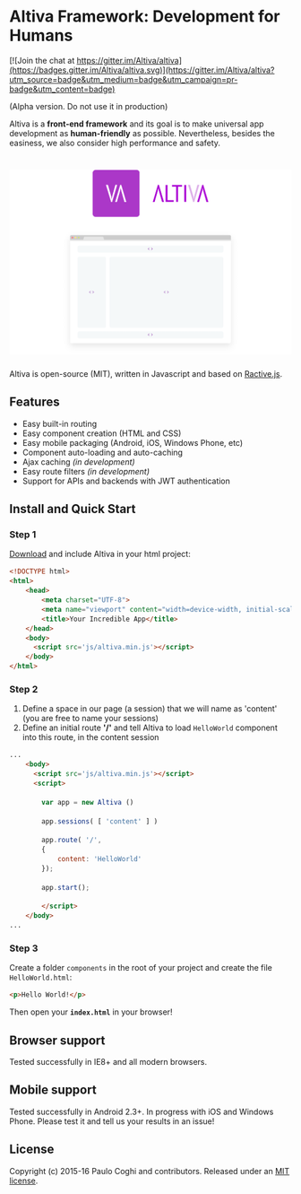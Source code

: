 # Altiva Framework: Development for Humans

[![Join the chat at https://gitter.im/Altiva/altiva](https://badges.gitter.im/Altiva/altiva.svg)](https://gitter.im/Altiva/altiva?utm_source=badge&utm_medium=badge&utm_campaign=pr-badge&utm_content=badge)

(Alpha version. Do not use it in production)

Altiva is a **front-end framework** and its goal is to make universal app development as **human-friendly** as possible. Nevertheless, besides the easiness, we also consider high performance and safety.


# ![altiva](media/altiva.png)

Altiva is open-source (MIT), written in Javascript and based on [Ractive.js](http://www.ractivejs.org/).

## Features

 - Easy built-in routing
 - Easy component creation (HTML and CSS)
 - Easy mobile packaging (Android, iOS, Windows Phone, etc)
 - Component auto-loading and auto-caching
 - Ajax caching *(in development)*
 - Easy route filters *(in development)*
 - Support for APIs and backends with JWT authentication

## Install and Quick Start

### Step 1

[Download](https://raw.githubusercontent.com/Altiva/altiva/develop/altiva.min.js) and include Altiva in your html project:

```html
<!DOCTYPE html>
<html>
	<head>
		<meta charset="UTF-8">
		<meta name="viewport" content="width=device-width, initial-scale=1.0">
		<title>Your Incredible App</title>
	</head>
	<body>
	  <script src='js/altiva.min.js'></script>
	</body>
</html>
```

### Step 2

 1. Define a space in our page (a session) that we will name as 'content' (you are free to name your sessions)
 2. Define an initial route **'/'** and tell Altiva to load `HelloWorld` component into this route, in the content session

```html
...
	<body>
	  <script src='js/altiva.min.js'></script>
	  <script>
			
		var app = new Altiva ()

		app.sessions( [ 'content' ] )

		app.route( '/',
		{
			content: 'HelloWorld'
		});

		app.start();

		</script>
	</body>
...
```

### Step 3

Create a folder `components` in the root of your project and create the file `HelloWorld.html`:

```html
<p>Hello World!</p>
```

Then open your **`index.html`** in your browser!

## Browser support

Tested successfully in IE8+ and all modern browsers.

## Mobile support

Tested successfully in Android 2.3+. In progress with iOS and Windows Phone. Please test it and tell us your results in an issue!

## License

Copyright (c) 2015-16 Paulo Coghi and contributors. Released under an [MIT license](LICENSE.md).

